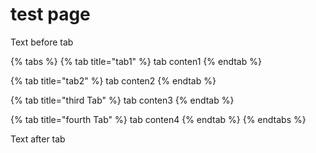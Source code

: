 # test page

Text before tab

{% tabs %}
{% tab title="tab1" %}
tab conten1&#x20;
{% endtab %}

{% tab title="tab2" %}
tab conten2
{% endtab %}

{% tab title="third Tab" %}
tab conten3
{% endtab %}

{% tab title="fourth Tab" %}
tab conten4
{% endtab %}
{% endtabs %}

Text after tab
